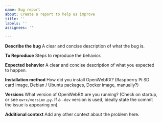 ```yaml
---
name: Bug report
about: Create a report to help us improve
title: ''
labels: ''
assignees: ''

---
```


**Describe the bug**
A clear and concise description of what the bug is.

**To Reproduce**
Steps to reproduce the behavior.

**Expected behavior**
A clear and concise description of what you expected to happen.

**Installation method**
How did you install OpenWebRX? (Raspberry Pi SD card image, Debian / Ubuntu packages, Docker image, manually?)

**Versions**
What version of OpenWebRX are you running? (Check on startup, or see `owrx/version.py`. If a `-dev` version is used, ideally state the commit the issue is appearing on)

**Additional context**
Add any other context about the problem here.

